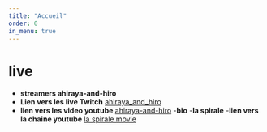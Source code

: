 ```yaml
---
title: "Accueil"
order: 0
in_menu: true
---
```

# live

- **streamers ahiraya-and-hiro**
- **Lien vers les live Twitch** [ahiraya_and_hiro](https://www.twitch.tv/ahiraya_and_hiro) 
- **lien vers les video youtube** [ahiraya-and-hiro](https://www.youtube.com/channel/UCorW_8OXQIX0wb1s1ujVkWA) 
-**bio**
-**la spirale** 
-**lien vers la chaine youtube** [la spirale movie](https://www.youtube.com/@LaSpirale-Movie) 